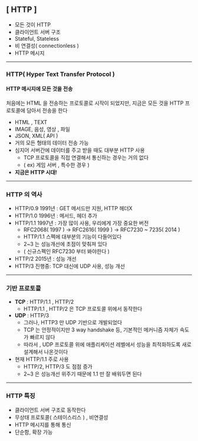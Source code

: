 ## [ HTTP ]

- 모든 것이 HTTP
- 클라이언트 서버 구조
- Stateful, Stateless
- 비 연결성( connectionless )
- HTTP 메시지

---

### HTTP( Hyper Text Transfer Protocol )
#### HTTP 메시지에 모든 것을 전송

처음에는 HTML 을 전송하는 프로토콜로 시작이 되었지만,
지금은 모든 것을 HTTP 프로토콜에 담아서 전송을 한다

- HTML , TEXT
- IMAGE, 음성, 영상 , 파일
- JSON, XML( API )
- 거의 모든 형태의 데이터 전송 가능
- 심지어 서버간에 데이터를 주고 받을 때도 대부분 HTTP 사용
  - TCP 프로토콜을 직접 연결해서 통신하는 경우는 거의 없다
  - ( ex) 게임 서버 , 특수한 경우 )
- **지금은 HTTP 시대!**

---

### HTTP 의 역사

- HTTP/0.9 1991년 : GET 메서드만 지원, HTTP 헤더X
- HTTP/1.0 1996년 : 메서드, 헤더 추가
- HTTP/1.1 1997년 : 가장 많이 사용, 우리에게 가장 중요한 버전
  - RFC2068( 1997 ) -> RFC2616( 1999 ) -> RFC7230 ~ 7235( 2014 )
  - HTTP/1.1 스펙에 대부분의 기능이 다들어있다
  - 2~3 는 성능개선에 초점이 맞춰져 있다
  - ( 신규스펙인 RFC7230 부터 봐야한다 )
- HTTP/2 2015년 : 성능 개선
- HTTP/3 진행중: TCP 대신에 UDP 사용, 성능 개선

---

### 기반 프로토콜

- **TCP** : HTTP/1.1 , HTTP/2
  - HTTP/1.1 , HTTP/2 은 TCP 프로토콜 위에서 동작한다
- **UDP** : HTTP/3
  - 그러나, HTTP3 만 UDP 기반으로 개발되었다
  - TCP 는 안정적이지만 3 way handshake 등, 기본적인 메커니즘 자체가 속도가 빠르지 않다
  - 따라서 , UDP 프로토콜 위에 애플리케이션 레벨에서 성능을 최적화하도록 새로 설계해서 나온것이다
- 현재 HTTP/1.1 주로 사용
  - HTTP/2, HTTP/3 도 점점 증가
  - 2~3 은 성능개선 위주기 때문에 1.1 만 잘 배워두면 된다


---

### HTTP 특징

- 클라이언트 서버 구조로 동작한다
- 무상태 프로토콜( 스테이스리스 ) , 비연결성
- HTTP 메시지를 통해 통신
- 단순함, 확장 가능
